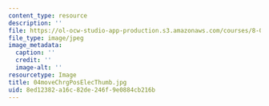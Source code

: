 ```yaml
---
content_type: resource
description: ''
file: https://ol-ocw-studio-app-production.s3.amazonaws.com/courses/8-02t-electricity-and-magnetism-spring-2005/8ed12382a16c82de246f9e0884cb216b_04moveChrgPosElecThumb.jpg
file_type: image/jpeg
image_metadata:
  caption: ''
  credit: ''
  image-alt: ''
resourcetype: Image
title: 04moveChrgPosElecThumb.jpg
uid: 8ed12382-a16c-82de-246f-9e0884cb216b
---
```

